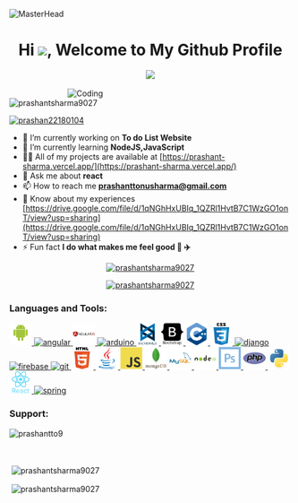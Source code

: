 ![MasterHead](https://www.nitorinfotech.com/wp-content/uploads/2022/06/Business-Process-Automation.gif)
<h1 align="center">Hi <img src="https://media.giphy.com/media/hvRJCLFzcasrR4ia7z/giphy.gif" width="28">, Welcome to My Github Profile</h1>

<p align="center">
  <img src="https://readme-typing-svg.herokuapp.com?color=800080&size=40&center=true&vCenter=true&width=550&height=70&lines=I'm+Prashant+Sharma;_Aspiring+Software+Engineer;MERN+Developer">
</p>

<img align="right" alt="Coding" width="400" src="https://cdn.dribbble.com/users/1162077/screenshots/3848914/programmer.gif">

<p align="left"> <img src="https://komarev.com/ghpvc/?username=prashantsharma9027&label=Profile%20views&color=0e75b6&style=flat" alt="prashantsharma9027" /> </p>

<p align="left"> <a href="https://twitter.com/prashan22180104" target="blank"><img src="https://img.shields.io/twitter/follow/prashan22180104?logo=twitter&style=for-the-badge" alt="prashan22180104" /></a> </p>

- 🔭 I’m currently working on **To do List Website**
- 🌱 I’m currently learning **NodeJS,JavaScript**
- 👨‍💻 All of my projects are available at [https://prashant-sharma.vercel.app/](https://prashant-sharma.vercel.app/)
- 💬 Ask me about **react**
- 📫 How to reach me **prashanttonusharma@gmail.com**
- 📄 Know about my experiences [https://drive.google.com/file/d/1qNGhHxUBIq_1QZRl1HvtB7C1WzGO1onT/view?usp=sharing](https://drive.google.com/file/d/1qNGhHxUBIq_1QZRl1HvtB7C1WzGO1onT/view?usp=sharing)
- ⚡ Fun fact **I do what makes me feel good 🌈 ✈️**

<p align="center"> <a href="https://github.com/ryo-ma/github-profile-trophy"><img src="https://github-profile-trophy.vercel.app/?username=prashantsharma9027" alt="prashantsharma9027" /></a> </p>



<p align="center"> <a href="https://github.com/ryo-ma/github-profile-trophy"><img src="https://github-profile-trophy.vercel.app/?username=prashantsharma9027" alt="prashantsharma9027" /></a> </p>


<h3 align="left">Languages and Tools:</h3>
<p align="left"> <a href="https://developer.android.com" target="_blank" rel="noreferrer"> <img src="https://raw.githubusercontent.com/devicons/devicon/master/icons/android/android-original-wordmark.svg" alt="android" width="40" height="40"/> </a> <a href="https://angular.io" target="_blank" rel="noreferrer"> <img src="https://angular.io/assets/images/logos/angular/angular.svg" alt="angular" width="40" height="40"/> </a> <a href="https://angular.io" target="_blank" rel="noreferrer"> <img src="https://raw.githubusercontent.com/devicons/devicon/master/icons/angularjs/angularjs-original-wordmark.svg" alt="angularjs" width="40" height="40"/> </a> <a href="https://www.arduino.cc/" target="_blank" rel="noreferrer"> <img src="https://cdn.worldvectorlogo.com/logos/arduino-1.svg" alt="arduino" width="40" height="40"/> </a> <a href="https://backbonejs.org" target="_blank" rel="noreferrer"> <img src="https://raw.githubusercontent.com/devicons/devicon/master/icons/backbonejs/backbonejs-original-wordmark.svg" alt="backbonejs" width="40" height="40"/> </a> <a href="https://getbootstrap.com" target="_blank" rel="noreferrer"> <img src="https://raw.githubusercontent.com/devicons/devicon/master/icons/bootstrap/bootstrap-plain-wordmark.svg" alt="bootstrap" width="40" height="40"/> </a> <a href="https://www.w3schools.com/cpp/" target="_blank" rel="noreferrer"> <img src="https://raw.githubusercontent.com/devicons/devicon/master/icons/cplusplus/cplusplus-original.svg" alt="cplusplus" width="40" height="40"/> </a> <a href="https://www.w3schools.com/css/" target="_blank" rel="noreferrer"> <img src="https://raw.githubusercontent.com/devicons/devicon/master/icons/css3/css3-original-wordmark.svg" alt="css3" width="40" height="40"/> </a> <a href="https://www.djangoproject.com/" target="_blank" rel="noreferrer"> <img src="https://cdn.worldvectorlogo.com/logos/django.svg" alt="django" width="40" height="40"/> </a> <a href="https://firebase.google.com/" target="_blank" rel="noreferrer"> <img src="https://www.vectorlogo.zone/logos/firebase/firebase-icon.svg" alt="firebase" width="40" height="40"/> </a> <a href="https://git-scm.com/" target="_blank" rel="noreferrer"> <img src="https://www.vectorlogo.zone/logos/git-scm/git-scm-icon.svg" alt="git" width="40" height="40"/> </a> <a href="https://www.w3.org/html/" target="_blank" rel="noreferrer"> <img src="https://raw.githubusercontent.com/devicons/devicon/master/icons/html5/html5-original-wordmark.svg" alt="html5" width="40" height="40"/> </a> <a href="https://www.java.com" target="_blank" rel="noreferrer"> <img src="https://raw.githubusercontent.com/devicons/devicon/master/icons/java/java-original.svg" alt="java" width="40" height="40"/> </a> <a href="https://developer.mozilla.org/en-US/docs/Web/JavaScript" target="_blank" rel="noreferrer"> <img src="https://raw.githubusercontent.com/devicons/devicon/master/icons/javascript/javascript-original.svg" alt="javascript" width="40" height="40"/> </a> <a href="https://www.mongodb.com/" target="_blank" rel="noreferrer"> <img src="https://raw.githubusercontent.com/devicons/devicon/master/icons/mongodb/mongodb-original-wordmark.svg" alt="mongodb" width="40" height="40"/> </a> <a href="https://www.mysql.com/" target="_blank" rel="noreferrer"> <img src="https://raw.githubusercontent.com/devicons/devicon/master/icons/mysql/mysql-original-wordmark.svg" alt="mysql" width="40" height="40"/> </a> <a href="https://nodejs.org" target="_blank" rel="noreferrer"> <img src="https://raw.githubusercontent.com/devicons/devicon/master/icons/nodejs/nodejs-original-wordmark.svg" alt="nodejs" width="40" height="40"/> </a> <a href="https://www.photoshop.com/en" target="_blank" rel="noreferrer"> <img src="https://raw.githubusercontent.com/devicons/devicon/master/icons/photoshop/photoshop-line.svg" alt="photoshop" width="40" height="40"/> </a> <a href="https://www.php.net" target="_blank" rel="noreferrer"> <img src="https://raw.githubusercontent.com/devicons/devicon/master/icons/php/php-original.svg" alt="php" width="40" height="40"/> </a> <a href="https://www.python.org" target="_blank" rel="noreferrer"> <img src="https://raw.githubusercontent.com/devicons/devicon/master/icons/python/python-original.svg" alt="python" width="40" height="40"/> </a> <a href="https://reactjs.org/" target="_blank" rel="noreferrer"> <img src="https://raw.githubusercontent.com/devicons/devicon/master/icons/react/react-original-wordmark.svg" alt="react" width="40" height="40"/> </a> <a href="https://spring.io/" target="_blank" rel="noreferrer"> <img src="https://www.vectorlogo.zone/logos/springio/springio-icon.svg" alt="spring" width="40" height="40"/> </a> </p>

<h3 align="left">Support:</h3>
<p><a href="https://www.buymeacoffee.com/prashantto9"> <img align="left" src="https://cdn.buymeacoffee.com/buttons/v2/default-yellow.png" height="50" width="210" alt="prashantto9" /></a></p><br><br>
<br>
<p>&nbsp;<img align="center" src="https://github-readme-stats.vercel.app/api/top-langs?username=prashantsharma9027&show_icons=true&locale=en&layout=compact" alt="prashantsharma9027" /></p>

<p>&nbsp;<img align="center" src="https://github-readme-stats.vercel.app/api?username=prashantsharma9027&show_icons=true&locale=en" alt="prashantsharma9027" /></p>


